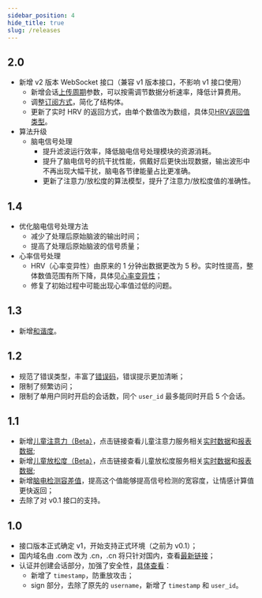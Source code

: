 ```yaml
---
sidebar_position: 4
hide_title: true
slug: /releases
---
```


## 2.0

* 新增 v2 版本 WebSocket 接口（兼容 v1 版本接口，不影响 v1 接口使用）
  * 新增会话[上传周期](http://docs.affectivecloud.cn/🎙接口协议/3.%20会话协议.html#认证并创建对话的-request)参数，可以按需调节数据分析速率，降低计算费用。
  * 调整[订阅方式](http://docs.affectivecloud.cn/🎙接口协议/4.%20生物数据基础分析服务协议.html#biodata-subscribe)，简化了结构体。
  * 更新了实时 HRV 的返回方式，由单个数值改为数组，具体见[HRV返回值类型](https://docs.affectivecloud.cn/%F0%9F%8E%99%E6%8E%A5%E5%8F%A3%E5%8D%8F%E8%AE%AE/4.%20%E7%94%9F%E7%89%A9%E6%95%B0%E6%8D%AE%E5%9F%BA%E7%A1%80%E5%88%86%E6%9E%90%E6%9C%8D%E5%8A%A1%E5%8D%8F%E8%AE%AE.html#%E5%AE%9E%E6%97%B6%E7%94%9F%E7%89%A9%E6%95%B0%E6%8D%AE%E5%88%86%E6%9E%90%E8%BF%94%E5%9B%9E%E5%80%BC)。
* 算法升级
  * 脑电信号处理
    * 提升滤波运行效率，降低脑电信号处理模块的资源消耗。
    * 提升了脑电信号的抗干扰性能，佩戴好后更快出现数据，输出波形中不再出现大幅干扰，脑电各节律能量占比更准确。
    * 更新了注意力/放松度的算法模型，提升了注意力/放松度值的准确性。

## 1.4

* 优化脑电信号处理方法
  * 减少了处理后原始脑波的输出时间；
  * 提高了处理后原始脑波的信号质量；
* 心率信号处理
  * HRV（心率变异性）由原来的 1 分钟出数据更改为 5 秒。实时性提高，整体数值范围有所下降，具体见[心率变异性](https://docs.affectivecloud.cn/%E2%98%81%EF%B8%8F%E6%95%B0%E6%8D%AE%E8%AF%B4%E6%98%8E/2.%20%E5%BF%83%E7%8E%87%EF%BC%88HR%EF%BC%89.html#%E5%BF%83%E7%8E%87%E5%8F%98%E5%BC%82%E6%80%A7%EF%BC%88hrv%EF%BC%89)；
  * 修复了初始过程中可能出现心率值过低的问题。

## 1.3

* 新增[和谐度](https://docs.affectivecloud.cn/%E2%98%81%EF%B8%8F%E6%95%B0%E6%8D%AE%E8%AF%B4%E6%98%8E/8.%20%E5%92%8C%E8%B0%90%E5%BA%A6%EF%BC%88Coherence%EF%BC%89.html)。

## 1.2

* 规范了错误类型，丰富了[错误码](/🎙接口协议/6.%20ErrCode.html)，错误提示更加清晰；
* 限制了频繁访问；
* 限制了单用户同时开启的会话数，同个 `user_id` 最多能同时开启 5 个会话。

## 1.1

* 新增[儿童注意力（Beta）](./☁%EF%B8%8F数据说明/9.%20儿童注意力（Attention%20CHD）.html)，点击链接查看儿童注意力服务相关[实时数据](./🎙接口协议/5.%20情感计算服务协议.html#情感云计算实时返回数据服务和参数项)和[报表数据](./🎙接口协议/5.%20情感计算服务协议.html#情感云计算服务数据报表);
* 新增[儿童放松度（Beta）](./☁%EF%B8%8F数据说明/10.%20儿童放松度（Relaxation%20CHD）.html)，点击链接查看儿童放松度服务相关[实时数据](./🎙接口协议/5.%20情感计算服务协议.html#情感云计算实时返回数据服务和参数项)和[报表数据](./🎙接口协议/5.%20情感计算服务协议.html#情感云计算服务数据报表);
* 新增[脑电检测容差值](https://docs.affectivecloud.cn/🎙接口协议/4.%20生物数据基础分析服务协议.html#init-request-结构体)，提高这个值能够提高信号检测的宽容度，让情感计算值更快返回；
* 去除了对 v0.1 接口的支持。

## 1.0

* 接口版本正式确定 v1，开始支持正式环境（之前为 v0.1）；
* 国内域名由 .com 改为 .cn，.cn 将只针对国内，查看[最新链接](https://docs.affectivecloud.cn/🎙接口协议/1.%20综述.html#正式)；
* 认证并创建会话部分，加强了安全性，[具体查看](https://docs.affectivecloud.cn/🎙接口协议/3.%20会话协议.html#认证并创建对话的-request)：
  * 新增了 `timestamp`，防重放攻击；
  * sign 部分，去除了原先的 `username`，新增了 `timestamp` 和 `user_id`。
